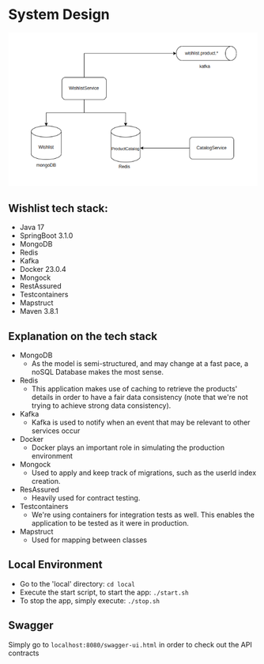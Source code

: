 # System Design

![Screenshot](wishlist-system-design.png)

## Wishlist tech stack:
- Java 17
- SpringBoot 3.1.0
- MongoDB
- Redis
- Kafka
- Docker 23.0.4
- Mongock
- RestAssured
- Testcontainers
- Mapstruct
- Maven 3.8.1

## Explanation on the tech stack    
- MongoDB
  - As the model is semi-structured, and may change at a fast pace, a noSQL Database makes the most sense.
- Redis
  - This application makes use of caching to retrieve the products' details in order to have a fair data consistency (note that we're not trying to achieve strong data consistency).
- Kafka
  - Kafka is used to notify when an event that may be relevant to other services occur
- Docker
  - Docker plays an important role in simulating the production environment
- Mongock
  - Used to apply and keep track of migrations, such as the userId index creation.
- ResAssured
  - Heavily used for contract testing.
- Testcontainers
  - We're using containers for integration tests as well. This enables the application to be tested as it were in production.
- Mapstruct
  - Used for mapping between classes

## Local Environment
- Go to the 'local' directory: `cd local`
- Execute the start script, to start the app: `./start.sh`
- To stop the app, simply execute: `./stop.sh`

##  Swagger
Simply go to `localhost:8080/swagger-ui.html` in order to check out the API contracts
